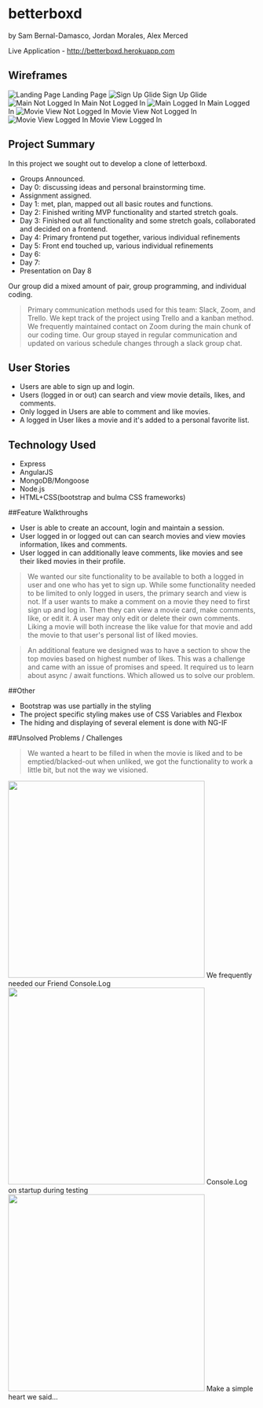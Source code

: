 # betterboxd
by Sam Bernal-Damasco, Jordan Morales, Alex Merced

Live Application - http://betterboxd.herokuapp.com

## Wireframes

![Landing Page](https://res.cloudinary.com/htc0pkenr/image/upload/c_scale,w_450/v1574807796/wireframes/landingPage.png)
Landing Page
![Sign Up Glide](https://res.cloudinary.com/htc0pkenr/image/upload/c_scale,w_450/v1574807796/wireframes/signupGlide.png)
Sign Up Glide
![Main Not Logged In](https://res.cloudinary.com/htc0pkenr/image/upload/c_scale,w_450/v1574807797/wireframes/hotmoviesNotLogged.png)
Main Not Logged In
![Main Logged In](https://res.cloudinary.com/htc0pkenr/image/upload/c_scale,w_450/v1574807796/wireframes/hotmoviesLogged.png)
Main Logged In
![Movie View Not Logged In](https://res.cloudinary.com/htc0pkenr/image/upload/c_scale,w_450/v1574807796/wireframes/movieDetailsNotLogged.png)
Movie View Not Logged In
![Movie View Logged In](https://res.cloudinary.com/htc0pkenr/image/upload/c_scale,w_450/v1574807796/wireframes/movieDetailsLogged.png)
Movie View Logged In

## Project Summary
In this project we sought out to develop a clone of letterboxd.

- Groups Announced.
- Day 0: discussing ideas and personal brainstorming time.
- Assignment assigned.
- Day 1: met, plan, mapped out all basic routes and functions.
- Day 2: Finished writing MVP functionality and started stretch goals.
- Day 3: Finished out all functionality and some stretch goals, collaborated and decided on a frontend.
- Day 4: Primary frontend put together, various individual refinements
- Day 5: Front end touched up, various individual refinements
- Day 6:
- Day 7:
- Presentation on Day 8

Our group did a mixed amount of pair, group programming, and individual coding.

>Primary communication methods used for this team: Slack, Zoom, and Trello. We kept track of the project using Trello and a kanban method.
We frequently maintained contact on Zoom during the main chunk of our coding time. Our group stayed in regular communication and updated on various schedule changes through a slack group chat.

## User Stories
- Users are able to sign up and login.
- Users (logged in or out) can search and view movie details, likes, and comments.
- Only logged in Users are able to comment and like movies.
- A logged in User likes a movie and it's added to a personal favorite list.

## Technology Used
- Express
- AngularJS
- MongoDB/Mongoose
- Node.js
- HTML+CSS(bootstrap and bulma CSS frameworks)

##Feature Walkthroughs

- User is able to create an account, login and maintain a session.
- User logged in or logged out can can search movies and view movies information, likes and comments.
- User logged in can additionally leave comments, like movies and see their liked movies in their profile.

>We wanted our site functionality to be available to both a logged in user and one who has yet to sign up. While some functionality needed to be limited to only logged in users, the primary search and view is not. If a user wants to make a comment on a movie they need to first sign up and log in. Then they can view a movie card, make comments, like, or edit it. A user may only edit or delete their own comments. Liking a movie will both increase the like value for that movie and add the movie to that user's personal list of liked movies.

>An additional feature we designed was to have a section to show the top movies based on highest number of likes. This was a challenge and came with an issue of promises and speed. It required us to learn about async / await functions. Which allowed us to solve our problem.

##Other

- Bootstrap was use partially in the styling
- The project specific styling makes use of CSS Variables and Flexbox
- The hiding and displaying of several element is done with NG-IF

##Unsolved Problems / Challenges
>We wanted a heart to be filled in when the movie is liked and to be emptied/blacked-out when unliked, we got the functionality to work a little bit, but not the way we visioned.


<img src="public/localimg/consolelog.gif?raw=true" width="400px">
We frequently needed our Friend Console.Log

<img src="public/localimg/logstart.gif?raw=true" width="400px">
Console.Log on startup during testing

<img src="public/localimg/working.gif?raw=true" width="400px">
Make a simple heart we said...

